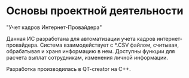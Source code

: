 # Основы проектной деятельности


"Учет кадров Интернет-Провайдера"

Данная ИС разработана для автоматизации учета кадров интернет-провайдера. Система взаимодействует с *.CSV файлом, считывая, обрабатывая и храня информацию в нем. Доступны функции для расчета выплат сотрудникам, изменения личной информации.

Разработка производилась в QT-creator на С++.

